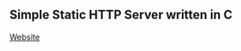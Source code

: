 ## Simple Static HTTP Server written in C

[Website](https://saivarshith2000.github.io/HTTPStaticServer/)
